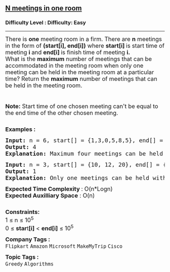 <h2><a href="https://www.geeksforgeeks.org/problems/n-meetings-in-one-room-1587115620/1?page=1&difficulty=Easy&status=unsolved&sortBy=submissions">N meetings in one room</a></h2><h3>Difficulty Level : Difficulty: Easy</h3><hr><div class="problems_problem_content__Xm_eO"><p><span style="font-size: 18px;">There is <strong>one</strong> meeting room in a firm. There are <strong>n</strong> meetings in the form of <strong>(start[i], end[i])</strong> where <strong>start[i]&nbsp;</strong>is start time of meeting <strong>i </strong>and <strong>end[i] </strong>is finish time of meeting <strong>i.</strong><br>What is the <strong>maximum</strong> number of meetings that can be accommodated in the meeting room when only one meeting can be held in the meeting room at a particular time? </span><span style="font-size: 18px;">Return the <strong>maximum</strong>&nbsp;number of meetings that can be held in the meeting room.</span></p>
<p>&nbsp;</p>
<p><span style="font-size: 18px;"><strong>Note:</strong>&nbsp;Start time of one chosen meeting can't be equal to the end time of the other chosen meeting.</span></p>
<p><br><span style="font-size: 18px;"><strong>Examples :</strong></span></p>
<pre><span style="font-size: 18px;"><strong>Input: </strong>n = 6, start[] = {1,3,0,5,8,5}, end[] =  {2,4,6,7,9,9}
<strong>Output: </strong>4<strong>
Explanation: </strong>Maximum four meetings can be held with given start and end timings.</span> <span style="font-size: 18px;">The meetings are - (1, 2),(3, 4), (5,7) and (8,9)</span>
</pre>
<pre><span style="font-size: 18px;"><strong>Input: </strong>n = 3, start[] = {10, 12, 20}, end[] = {20, 25, 30}
<strong>Output: </strong>1<strong>
Explanation: </strong>Only one meetings can be held with given start and end timings.</span></pre>
<p><span style="font-size: 18px;"><strong>Expected Time Complexity </strong>: O(n*Logn)</span><br><span style="font-size: 18px;"><strong>Expected Auxilliary Space</strong> : O(n)</span></p>
<p><br><span style="font-size: 18px;"><strong>Constraints:</strong></span><br><span style="font-size: 18px;">1 ≤ n ≤ 10<sup>5</sup></span><br><span style="font-size: 18px;">0 ≤ <strong>star</strong>t<strong>[i]</strong> &lt; <strong>end[i]</strong>&nbsp;≤ 10<sup>5</sup></span></p></div><p><span style=font-size:18px><strong>Company Tags : </strong><br><code>Flipkart</code>&nbsp;<code>Amazon</code>&nbsp;<code>Microsoft</code>&nbsp;<code>MakeMyTrip</code>&nbsp;<code>Cisco</code>&nbsp;<br><p><span style=font-size:18px><strong>Topic Tags : </strong><br><code>Greedy</code>&nbsp;<code>Algorithms</code>&nbsp;